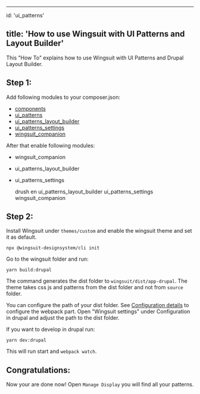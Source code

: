 * * *

id: 'ui_patterns'

## title: 'How to use Wingsuit with UI Patterns and Layout Builder'

This "How To" explains how to use Wingsuit with UI Patterns and Drupal Layout Builder. 

## Step 1:

Add following modules to your composer.json:

-   [components](https://www.drupal.org/project/components)
-   [ui_patterns](https://www.drupal.org/project/ui_patterns)
-   [ui_patterns_layout_builder](https://www.drupal.org/project/ui_patterns_layout_builder)
-   [ui_patterns_settings](https://www.drupal.org/project/ui_patterns_layout_settings)
-   [wingsuit_companion](https://www.drupal.org/project/wingsuit_companion)

After that enable following modules:

-   wingsuit_companion
-   ui_patterns_layout_builder
-   ui_patterns_settings


    drush en ui_patterns_layout_builder ui_patterns_settings wingsuit_companion 

## Step 2:

Install Wingsuit under `themes/custom` and enable the wingsuit theme and set it as default.

    npx @wingsuit-designsystem/cli init

Go to the wingsuit folder and run:

    yarn build:drupal

The command generates the dist folder to `wingsuit/dist/app-drupal`. The theme takes css js and patterns from the dist folder and not from `source` folder.

You can configure the path of your dist folder. See [Configuration details](../../configurations/details/index.md) to configure the webpack part. Open "Wingsuit settings" under Configuration in drupal and adjust the path to the dist folder.

If you want to develop in drupal run:

    yarn dev:drupal

This will run start and `webpack watch`.

## Congratulations:

Now your are done now! Open `Manage Display` you will find all your patterns.
